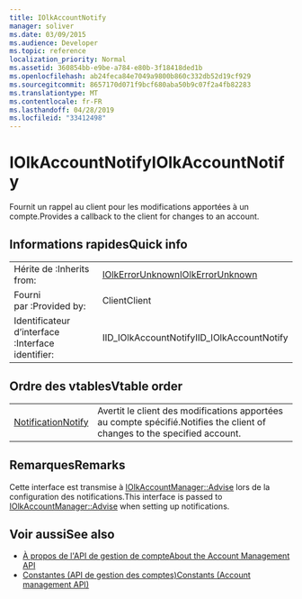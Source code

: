 ```yaml
---
title: IOlkAccountNotify
manager: soliver
ms.date: 03/09/2015
ms.audience: Developer
ms.topic: reference
localization_priority: Normal
ms.assetid: 360854bb-e9be-a784-e80b-3f18418ded1b
ms.openlocfilehash: ab24feca84e7049a9800b860c332db52d19cf929
ms.sourcegitcommit: 8657170d071f9bcf680aba50b9c07f2a4fb82283
ms.translationtype: MT
ms.contentlocale: fr-FR
ms.lasthandoff: 04/28/2019
ms.locfileid: "33412498"
---
```

# <a name="iolkaccountnotify"></a><span data-ttu-id="329cd-102">IOlkAccountNotify</span><span class="sxs-lookup"><span data-stu-id="329cd-102">IOlkAccountNotify</span></span>

<span data-ttu-id="329cd-103">Fournit un rappel au client pour les modifications apportées à un compte.</span><span class="sxs-lookup"><span data-stu-id="329cd-103">Provides a callback to the client for changes to an account.</span></span>
  
## <a name="quick-info"></a><span data-ttu-id="329cd-104">Informations rapides</span><span class="sxs-lookup"><span data-stu-id="329cd-104">Quick info</span></span>

|||
|:-----|:-----|
|<span data-ttu-id="329cd-105">Hérite de :</span><span class="sxs-lookup"><span data-stu-id="329cd-105">Inherits from:</span></span>  <br/> |[<span data-ttu-id="329cd-106">IOlkErrorUnknown</span><span class="sxs-lookup"><span data-stu-id="329cd-106">IOlkErrorUnknown</span></span>](iolkerrorunknown.md) <br/> |
|<span data-ttu-id="329cd-107">Fourni par :</span><span class="sxs-lookup"><span data-stu-id="329cd-107">Provided by:</span></span>  <br/> | <span data-ttu-id="329cd-108">Client</span><span class="sxs-lookup"><span data-stu-id="329cd-108">Client</span></span>  <br/> |
|<span data-ttu-id="329cd-109">Identificateur d’interface :</span><span class="sxs-lookup"><span data-stu-id="329cd-109">Interface identifier:</span></span>  <br/> |<span data-ttu-id="329cd-110">IID_IOlkAccountNotify</span><span class="sxs-lookup"><span data-stu-id="329cd-110">IID_IOlkAccountNotify</span></span>  <br/> |
   
## <a name="vtable-order"></a><span data-ttu-id="329cd-111">Ordre des vtables</span><span class="sxs-lookup"><span data-stu-id="329cd-111">Vtable order</span></span>

|||
|:-----|:-----|
|[<span data-ttu-id="329cd-112">Notification</span><span class="sxs-lookup"><span data-stu-id="329cd-112">Notify</span></span>](iolkaccountnotify-notify.md) <br/> |<span data-ttu-id="329cd-113">Avertit le client des modifications apportées au compte spécifié.</span><span class="sxs-lookup"><span data-stu-id="329cd-113">Notifies the client of changes to the specified account.</span></span>  <br/> |
   
## <a name="remarks"></a><span data-ttu-id="329cd-114">Remarques</span><span class="sxs-lookup"><span data-stu-id="329cd-114">Remarks</span></span>

<span data-ttu-id="329cd-115">Cette interface est transmise à [IOlkAccountManager::Advise](iolkaccountmanager-advise.md) lors de la configuration des notifications.</span><span class="sxs-lookup"><span data-stu-id="329cd-115">This interface is passed to [IOlkAccountManager::Advise](iolkaccountmanager-advise.md) when setting up notifications.</span></span> 
  
## <a name="see-also"></a><span data-ttu-id="329cd-116">Voir aussi</span><span class="sxs-lookup"><span data-stu-id="329cd-116">See also</span></span>

- [<span data-ttu-id="329cd-117">À propos de l'API de gestion de compte</span><span class="sxs-lookup"><span data-stu-id="329cd-117">About the Account Management API</span></span>](about-the-account-management-api.md) 
- [<span data-ttu-id="329cd-118">Constantes (API de gestion des comptes)</span><span class="sxs-lookup"><span data-stu-id="329cd-118">Constants (Account management API)</span></span>](constants-account-management-api.md)

